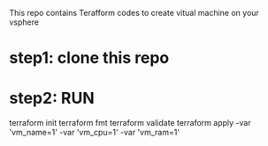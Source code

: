 This repo contains Terafform codes to create vitual machine on your vsphere 

# step1: clone this repo

# step2: RUN

terraform init
terraform fmt
terraform validate
terraform apply -var 'vm_name=1' -var 'vm_cpu=1' -var 'vm_ram=1'
